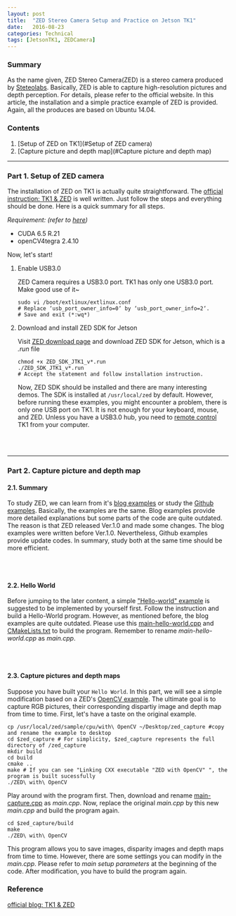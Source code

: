```yaml
---
layout: post
title:  "ZED Stereo Camera Setup and Practice on Jetson TK1"
date:   2016-08-23
categories: Technical
tags: [JetsonTK1, ZEDCamera]
---
```


### Summary

As the name given, ZED Stereo Camera(ZED) is a stereo camera produced by [Steteolabs](https://www.stereolabs.com/). Basically, ZED is able to capture high-resolution pictures and depth perception. For details, please refer to the official website. In this article, the installation and a simple practice example of ZED is provided. Again, all the produces are based on Ubuntu 14.04.

### Contents

1. [Setup of ZED on TK1](#Setup of ZED camera)
2. [Capture picture and depth map](#Capture picture and depth map)

___
<a name = "Setup of ZED camera"></a>
### Part 1. Setup of ZED camera

The installation of ZED on TK1 is actually quite straightforward. The [official instruction: TK1 & ZED](https://www.stereolabs.com/blog/index.php/2015/09/24/getting-started-with-jetson-tk1-and-zed/) is well written. Just follow the steps and everything should be done. Here is a quick summary for all steps. 

*Requirement: (refer to [here](https://huangying-zhan.github.io/2016/08/16/Caffe-installation-and-practice-on-Jetson-TK1.html#Caffe%20installation%20on%20TK1))*

* CUDA 6.5 R.21
* openCV4tegra 2.4.10

Now, let's start!

1. Enable USB3.0
	
    ZED Camera requires a USB3.0 port. TK1 has only one USB3.0 port. Make good use of it~

    ```
    sudo vi /boot/extlinux/extlinux.conf
    # Replace ‘usb_port_owner_info=0‘ by ‘usb_port_owner_info=2‘.
    # Save and exit (*:wq*)
    ```

2. Download and install ZED SDK for Jetson

	Visit [ZED download page](https://www.stereolabs.com/developers/#download_anchor) and download ZED SDK for Jetson, which is a *.run* file
    
    ```
    chmod +x ZED_SDK_JTK1_v*.run
	./ZED_SDK_JTK1_v*.run
    # Accept the statement and follow installation instruction.
    ```

	Now, ZED SDK should be installed and there are many interesting demos. The SDK is installed at `/usr/local/zed` by default. However, before running these examples, you might encounter a problem, there is only one USB port on TK1. It is not enough for your keyboard, mouse, and ZED. Unless you have a USB3.0 hub, you need to [remote control](https://huangying-zhan.github.io/2016/09/13/Linux-cheat-sheet.html#Remote) TK1 from your computer. 

<br></br>
___

<a name="Capture picture and depth map"></a>
### Part 2. Capture picture and depth map

#### 2.1. Summary
To study ZED, we can learn from it's [blog examples](https://www.stereolabs.com/blog/) or study the [Github examples](https://github.com/stereolabs). Basically, the examples are the same. Blog examples provide more detailed explanations but some parts of the code are quite outdated. The reason is that ZED released Ver.1.0 and made some changes. The blog examples were written before Ver.1.0. Nevertheless, Github examples provide update codes. In summary, study both at the same time should be more efficient. 

<br></br>

#### 2.2. Hello World
Before jumping to the later content, a simple ["Hello-world" example](https://www.stereolabs.com/blog/index.php/2015/07/15/hello-world/) is suggested to be implemented by yourself first. Follow the instruction and build a Hello-World program. However, as mentioned before, the blog examples are quite outdated. Please use this [main-hello-world.cpp](/home/jzhan/github/huangying-zhan.github.io/public/post_resource/Technical/ZED_stereo_camera_setup_and_practice_on_Jetson_TK1/main-hello-world.cpp) and [CMakeLists.txt](/home/jzhan/github/huangying-zhan.github.io/public/post_resource/Technical/ZED_stereo_camera_setup_and_practice_on_Jetson_TK1/CMakeLists.txt) to build the program. Remember to rename *main-hello-world.cpp* as *main.cpp*.

<br></br>

#### 2.3. Capture pictures and depth maps
Suppose you have built your `Hello World`. In this part, we will see a simple modification based on a ZED's [OpenCV example](https://github.com/stereolabs/zed-opencv). The ultimate goal is to capture RGB pictures, their corresponding dispartiy image and depth map from time to time. First, let's have a taste on the original example.

```
cp /usr/local/zed/sample/cpu/with\ OpenCV ~/Desktop/zed_capture #copy and rename the example to desktop
cd $zed_capture # For simplicity, $zed_capture represents the full directory of /zed_capture
mkdir build
cd build
cmake ..
make # If you can see "Linking CXX executable "ZED with OpenCV" ", the program is built sucessfully
./ZED\ with\ OpenCV
```

Play around with the program first. Then, download and rename [main-capture.cpp](/home/jzhan/github/huangying-zhan.github.io/public/post_resource/Technical/ZED_stereo_camera_setup_and_practice_on_Jetson_TK1/main-capture.cpp) as *main.cpp*.
Now, replace the original *main.cpp* by this new *main.cpp* and build the program again.

```
cd $zed_capture/build
make
./ZED\ with\ OpenCV
```

This program allows you to save images, disparity images and depth maps from time to time. However, there are some settings you can modify in the *main.cpp*. Please refer to *main setup parameters* at the beginning of the code. After modification, you have to build the program again.



### Reference


[official blog: TK1 & ZED](https://www.stereolabs.com/blog/index.php/2015/09/24/getting-started-with-jetson-tk1-and-zed/)    